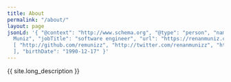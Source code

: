 ```yaml
---
title: About
permalink: "/about/"
layout: page
jsonLd: '{ "@context": "http://www.schema.org", "@type": "person", "name": "Renan
  Muniz", "jobTitle": "software engineer", "url": "https://renanmuniz.com", "sameAs":
  [ "http://github.com/remunizz", "http://twitter.com/renanmunizz", "http://www.linkedin.com/in/renan-muniz"
  ], "birthDate": "1990-12-17" }'
---
```


{{ site.long_description }}
